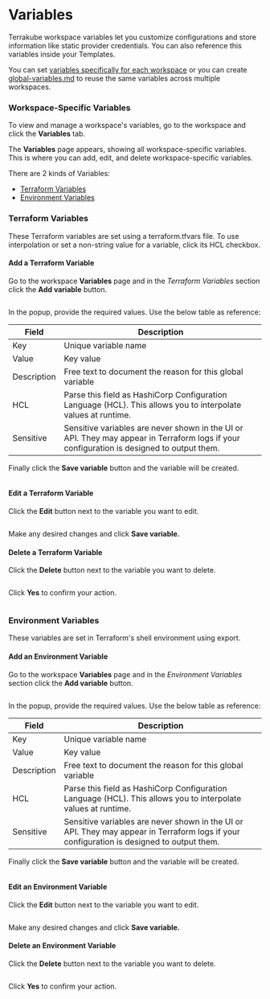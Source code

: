 # Variables

Terrakube workspace variables let you customize configurations and store information like static provider credentials. You can also reference this variables inside your Templates.

You can set [variables specifically for each workspace](variables.md#workspace-specific-variables) or you can create [global-variables.md](../organizations/global-variables.md "mention") to reuse the same variables across multiple workspaces.

### Workspace-Specific Variables <a href="#workspace-specific-variables" id="workspace-specific-variables"></a>

To view and manage a workspace's variables, go to the workspace and click the **Variables** tab.

The **Variables** page appears, showing all workspace-specific variables. This is where you can add, edit, and delete workspace-specific variables.&#x20;

There are 2 kinds of Variables:

* [Terraform Variables](variables.md#terraform-variables)
* [Environment Variables](variables.md#environment-variables)

### Terraform Variables

These Terraform variables are set using a terraform.tfvars file. To use interpolation or set a non-string value for a variable, click its HCL checkbox.

#### Add a Terraform Variable <a href="#add-a-variable" id="add-a-variable"></a>

Go to the workspace **Variables** page and in the _Terraform Variables_ section click the **Add variable** button.

<figure><img src="../../.gitbook/assets/image (5) (7).png" alt=""><figcaption></figcaption></figure>

In the popup, provide the required values. Use the below table as reference:

| Field       | Description                                                                                                                               |
| ----------- | ----------------------------------------------------------------------------------------------------------------------------------------- |
| Key         | Unique variable name                                                                                                                      |
| Value       | Key value                                                                                                                                 |
| Description | Free text to document the reason for this global variable                                                                                 |
| HCL         | Parse this field as HashiCorp Configuration Language (HCL). This allows you to interpolate values at runtime.                             |
| Sensitive   | Sensitive variables are never shown in the UI or API. They may appear in Terraform logs if your configuration is designed to output them. |

Finally click the **Save variable** button and the variable will be created.

<figure><img src="../../.gitbook/assets/image (7) (2).png" alt=""><figcaption></figcaption></figure>

#### Edit a Terraform Variable

Click the **Edit** button next to the variable you want to edit.

<figure><img src="../../.gitbook/assets/image (6) (1).png" alt=""><figcaption></figcaption></figure>

Make any desired changes and click **Save variable.**

#### Delete a Terraform Variable

Click the **Delete** button next to the variable you want to delete.

<figure><img src="../../.gitbook/assets/image (2) (1) (5).png" alt=""><figcaption></figcaption></figure>

Click **Yes** to confirm your action.

<figure><img src="../../.gitbook/assets/image (3) (2).png" alt=""><figcaption></figcaption></figure>

### Environment Variables

These variables are set in Terraform's shell environment using export.

#### Add an Environment Variable <a href="#add-a-variable" id="add-a-variable"></a>

Go to the workspace **Variables** page and in the _Environment Variables_ section click the **Add variable** button.

<figure><img src="../../.gitbook/assets/image (8) (1).png" alt=""><figcaption></figcaption></figure>

In the popup, provide the required values. Use the below table as reference:

| Field       | Description                                                                                                                               |
| ----------- | ----------------------------------------------------------------------------------------------------------------------------------------- |
| Key         | Unique variable name                                                                                                                      |
| Value       | Key value                                                                                                                                 |
| Description | Free text to document the reason for this global variable                                                                                 |
| HCL         | Parse this field as HashiCorp Configuration Language (HCL). This allows you to interpolate values at runtime.                             |
| Sensitive   | Sensitive variables are never shown in the UI or API. They may appear in Terraform logs if your configuration is designed to output them. |

Finally click the **Save variable** button and the variable will be created.

<figure><img src="../../.gitbook/assets/image (1) (1) (1) (1).png" alt=""><figcaption></figcaption></figure>

#### Edit an Environment Variable

Click the **Edit** button next to the variable you want to edit.

<figure><img src="../../.gitbook/assets/image (4) (1).png" alt=""><figcaption></figcaption></figure>

Make any desired changes and click **Save variable.**

#### Delete an Environment Variable

Click the **Delete** button next to the variable you want to delete.

<figure><img src="../../.gitbook/assets/image (3) (1) (3).png" alt=""><figcaption></figcaption></figure>

Click **Yes** to confirm your action.

